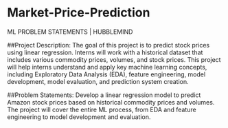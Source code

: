 # Market-Price-Prediction
ML PROBLEM STATEMENTS | HUBBLEMIND

##Project Description:
The goal of this project is to predict stock prices using linear regression. Interns
will work with a historical dataset that includes various commodity prices,
volumes, and stock prices. This project will help interns understand and apply key
machine learning concepts, including Exploratory Data Analysis (EDA), feature
engineering, model development, model evaluation, and prediction system
creation.

##Problem Statements:
Develop a linear regression model to predict Amazon stock prices based on
historical commodity prices and volumes. The project will cover the entire ML
process, from EDA and feature engineering to model development and
evaluation.
